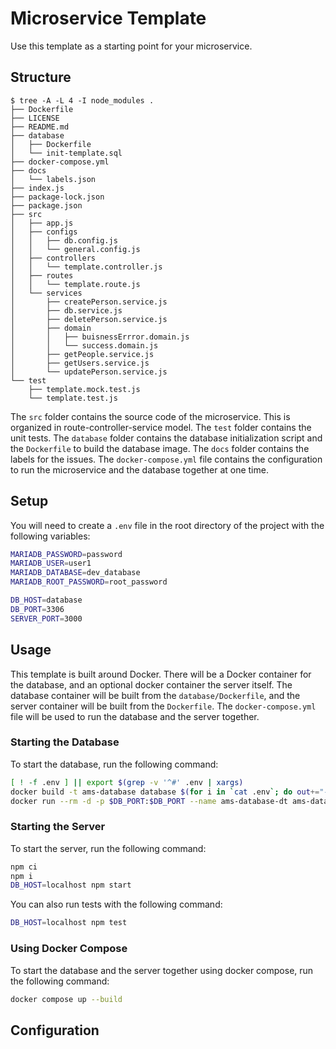 # Microservice Template

Use this template as a starting point for your microservice.

## Structure

```
$ tree -A -L 4 -I node_modules .
├── Dockerfile
├── LICENSE
├── README.md
├── database
│   ├── Dockerfile
│   └── init-template.sql
├── docker-compose.yml
├── docs
│   └── labels.json
├── index.js
├── package-lock.json
├── package.json
├── src
│   ├── app.js
│   ├── configs
│   │   ├── db.config.js
│   │   └── general.config.js
│   ├── controllers
│   │   └── template.controller.js
│   ├── routes
│   │   └── template.route.js
│   └── services
│       ├── createPerson.service.js
│       ├── db.service.js
│       ├── deletePerson.service.js
│       ├── domain
│       │   ├── buisnessErrror.domain.js
│       │   └── success.domain.js
│       ├── getPeople.service.js
│       ├── getUsers.service.js
│       └── updatePerson.service.js
└── test
    ├── template.mock.test.js
    └── template.test.js
```

The `src` folder contains the source code of the microservice. This is organized in route-controller-service model. The `test` folder contains the unit tests. The `database` folder contains the database initialization script and the `Dockerfile` to build the database image. The `docs` folder contains the labels for the issues. The `docker-compose.yml` file contains the configuration to run the microservice and the database together at one time. 

## Setup

You will need to create a `.env` file in the root directory of the project with the following variables:

```bash
MARIADB_PASSWORD=password
MARIADB_USER=user1
MARIADB_DATABASE=dev_database
MARIADB_ROOT_PASSWORD=root_password

DB_HOST=database
DB_PORT=3306
SERVER_PORT=3000
```

## Usage

This template is built around Docker. There will be a Docker container for the database, and an optional docker container the server itself. The database container will be built from the `database/Dockerfile`, and the server container will be built from the `Dockerfile`. The `docker-compose.yml` file will be used to run the database and the server together.

### Starting the Database

To start the database, run the following command:

```bash
[ ! -f .env ] || export $(grep -v '^#' .env | xargs)
docker build -t ams-database database $(for i in `cat .env`; do out+="--build-arg $i " ; done; echo $out;out="")
docker run --rm -d -p $DB_PORT:$DB_PORT --name ams-database-dt ams-database
```

### Starting the Server

To start the server, run the following command:

```bash
npm ci
npm i
DB_HOST=localhost npm start
```

You can also run tests with the following command:

```bash
DB_HOST=localhost npm test
```

### Using Docker Compose

To start the database and the server together using docker compose, run the following command:

```bash
docker compose up --build
```

## Configuration
